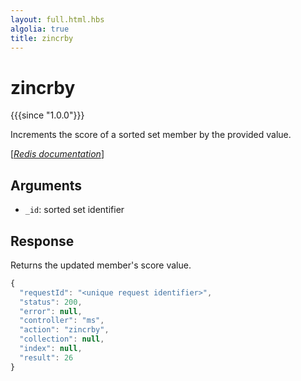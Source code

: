 ```yaml
---
layout: full.html.hbs
algolia: true
title: zincrby
---
```



# zincrby

{{{since "1.0.0"}}}

Increments the score of a sorted set member by the provided value.

[[_Redis documentation_]](https://redis.io/commands/zincrby)


## Arguments

* `_id`: sorted set identifier


## Response

Returns the updated member's score value.

```javascript
{
  "requestId": "<unique request identifier>",
  "status": 200,
  "error": null,
  "controller": "ms",
  "action": "zincrby",
  "collection": null,
  "index": null,
  "result": 26
}
```
